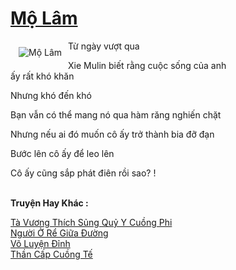 <a href="https://truyenwiki.net/mo-lam.35301/" title="Mộ Lâm"><h1>Mộ Lâm</h1></a><div style="display:table"><img align="right" style="float: left; padding: 10px;" src="https://truyenwiki.net/a/img/str/src/35301.jpg" alt="Mộ Lâm">Từ ngày vượt qua<p></p> Xie Mulin biết rằng cuộc sống của anh ấy rất khó khăn<p></p> Nhưng khó đến khó<p></p> Bạn vẫn có thể mang nó qua hàm răng nghiến chặt<p></p> Nhưng nếu ai đó muốn cô ấy trở thành bia đỡ đạn<p></p> Bước lên cô ấy để leo lên<p></p> Cô ấy cũng sắp phát điên rồi sao? !</div><p><br><b>Truyện Hay Khác :</b></p><a href="https://truyenwiki.net/ta-vuong-thich-sung-quy-y-cuong-phi.35783/" alt="Tà Vương Thích Sủng Quỷ Y Cuồng Phi">Tà Vương Thích Sủng Quỷ Y Cuồng Phi</a><br/><a href="https://github.com/nownovels/topcv/tree/master/truyenhay/35693" alt="Người Ở Rể Giữa Đường">Người Ở Rể Giữa Đường</a><br/><a href="https://sangtacviet.wordpress.com/2020/10/22/vo-luyen-dinh/" alt="Võ Luyện Đỉnh">Võ Luyện Đỉnh</a><br/><a href="https://github.com/nownovels/topcv/tree/master/truyenhay/35691" alt="Thần Cấp Cuồng Tế">Thần Cấp Cuồng Tế</a><br/>